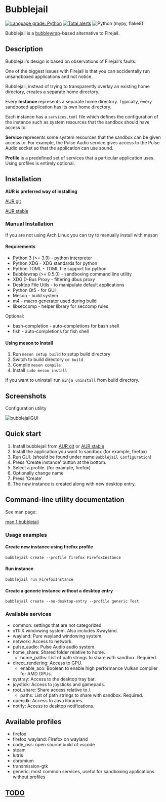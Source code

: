 # Bubblejail

[![Language grade: Python](https://img.shields.io/lgtm/grade/python/g/igo95862/bubblejail.svg?logo=lgtm&logoWidth=18)](https://lgtm.com/projects/g/igo95862/bubblejail/context:python)
[![Total alerts](https://img.shields.io/lgtm/alerts/g/igo95862/bubblejail.svg?logo=lgtm&logoWidth=18)](https://lgtm.com/projects/g/igo95862/bubblejail/alerts/)
![Python (mypy, flake8)](https://github.com/igo95862/bubblejail/workflows/Python%20(mypy,%20flake8)/badge.svg)

Bubblejail is a [bubblewrap](https://github.com/containers/bubblewrap)-based alternative to Firejail.

## Description

Bubblejail's design is based on observations of Firejail's faults.

One of the biggest issues with Firejail is that you can accidentally run unsandboxed applications and not notice.

Bubblejail, instead of trying to transparently overlay an existing home directory, creates a separate home directory.

Every **Instance** represents a separate home directory. Typically, every sandboxed application has its own home directory.

Each instance has a `services.toml` file which defines the configuration of the instance such as system resources that the sandbox should have access to.

**Service** represents some system resources that the sandbox can be given access to. For example, the Pulse Audio service gives access to the Pulse Audio socket so that the application can use sound.

**Profile** is a predefined set of services that a particular application uses. Using profiles is entirely optional.

## Installation

**AUR is preferred way of installing**

[AUR git](https://aur.archlinux.org/packages/bubblejail-git/)

[AUR stable](https://aur.archlinux.org/packages/bubblejail/)

### Manual Installation

If you are not using Arch Linux you can try to manually install with meson

#### Requirements

* Python 3 (>= 3.9) - python interpreter
* Python XDG - XDG standards for python
* Python TOML -  TOML file support for python
* Bubblewrap (>= 0.5.0) - sandboxing command line utility
* XDG D-Bus Proxy - filtering dbus proxy
* Desktop File Utils - to manipulate default applications
* Python Qt5 - for GUI
* Meson - build system
* m4 - macro generator used during build
* libseccomp - helper library for seccomp rules

Optional:

* bash-completion - auto-completions for bash shell
* fish - auto-completions for fish shell

#### Using meson to install

1. Run `meson setup build` to setup build directory
1. Switch to build directory `cd build`
1. Compile `meson compile`
1. Install `sudo meson install`

If you want to uninstall run `ninja uninstall` from build directory.

## Screenshots

Configuration utility

![bubblejailGUI](https://user-images.githubusercontent.com/8576552/107064385-58c50780-67d3-11eb-9399-45e3f565acd3.png)

## Quick start

1. Install bubblejail from [AUR git](https://aur.archlinux.org/packages/bubblejail-git/) or [AUR stable](https://aur.archlinux.org/packages/bubblejail/)
1. Install the application you want to sandbox (for example, firefox)
1. Run GUI. (should be found under name `Bubblejail Configuration`)
1. Press 'Create instance' button at the bottom.
1. Select a profile. (for example, firefox)
1. Optionally change name
1. Press 'Create'
1. The new instance is created along with new desktop entry.

## Command-line utility documentation

See man page:

[man 1 bubblejail](https://github.com/igo95862/bubblejail/blob/master/docs/man/bubblejail.rst)

### Usage examples

#### Create new instance using firefox profile

`bubblejail create --profile firefox FirefoxInstance`

#### Run instance

`bubblejail run FirefoxInstance`

#### Create a generic instance without a desktop entry

`bubblejail create --no-desktop-entry --profile generic Test`

### Available services

* common: settings that are not categorized
* x11: X windowing system. Also includes Xwayland.
* wayland: Pure wayland windowing system.
* network: Access to network.
* pulse_audio: Pulse Audio audio system.
* home_share: Shared folder relative to home.
    * home_paths: List of path strings to share with sandbox. Required.
* direct_rendering: Access to GPU.
    * enable_aco: Boolean to enable high performance Vulkan compiler for AMD GPUs.
* systray: Access to the desktop tray bar.
* joystick: Access to joysticks and gamepads.
* root_share: Share access relative to /.
    * paths: List of path strings to share with sandbox. Required.
* openjdk: Access to Java libraries.
* notify: Access to desktop notifications.

## Available profiles

* firefox
* firefox_wayland: Firefox on wayland
* code_oss: open source build of vscode
* steam
* lutris
* chromium
* transmission-gtk
* generic: most common services, useful for sandboxing applications without profiles

## [TODO](https://github.com/igo95862/bubblejail/blob/master/docs/TODO.md)
